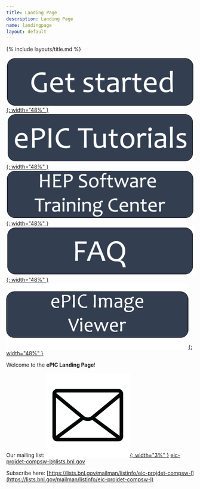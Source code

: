 ```yaml
---
title: Landing Page
description: Landing Page
name: landingpage
layout: default
---
```


{% include layouts/title.md %}

[![Get Started](/assets/images/support/GetStartedClick.png){: width="48%" }](./getstarted.html)
[![ePIC Tutorials](/assets/images/support/TutorialClick.png){: width="48%" }](./tutorials.html)
[![HEP Software Training Center](/assets/images/support/HEPClick.png){: width="48%" }](https://hsf-training.org/training-center)
[![FAQ](/assets/images/support/faqClick.png){: width="48%" }](./faq.html)
[![ePIC Image Viewer](/assets/images/support/ImageViewerClick.png){: width="48%" }](https://eic.jlab.org/epic/image_browser.html)

Welcome to the **ePIC Landing Page**!

Our mailing list: [![emailicon](/assets/images/site/icons/email.png){: width="3%" }](mailto:eic-projdet-compsw-l@lists.bnl.gov) eic-projdet-compsw-l@lists.bnl.gov

Subscribe here: [https://lists.bnl.gov/mailman/listinfo/eic-projdet-compsw-l](https://lists.bnl.gov/mailman/listinfo/eic-projdet-compsw-l)

